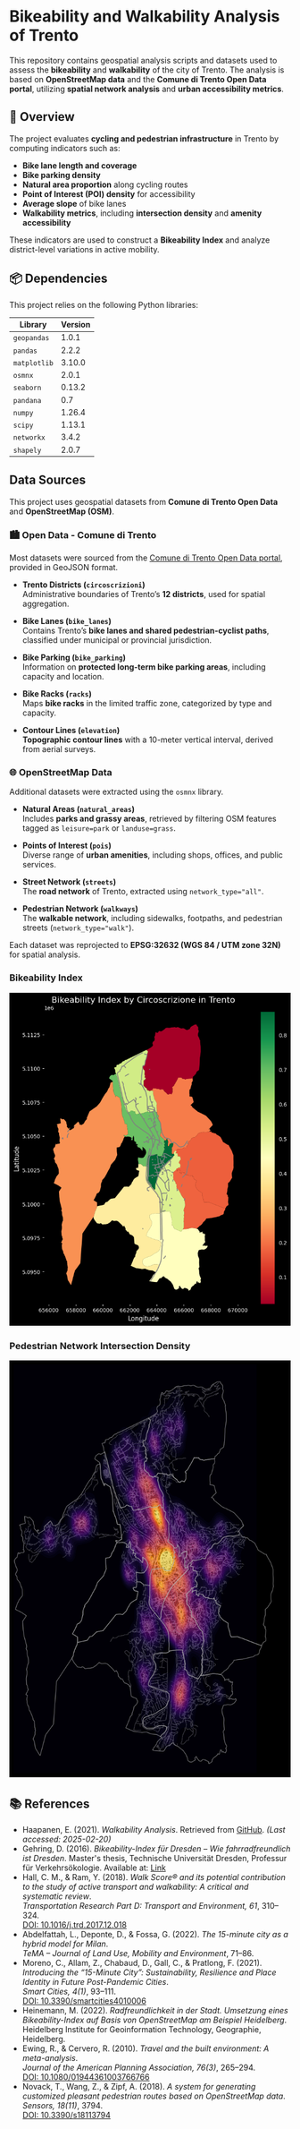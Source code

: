 # Bikeability and Walkability Analysis of Trento  

This repository contains geospatial analysis scripts and datasets used to assess the **bikeability** and **walkability** of the city of Trento. The analysis is based on **OpenStreetMap data** and the **Comune di Trento Open Data portal**, utilizing **spatial network analysis** and **urban accessibility metrics**.  

## 📌 Overview  

The project evaluates **cycling and pedestrian infrastructure** in Trento by computing indicators such as:  
- **Bike lane length and coverage**  
- **Bike parking density**  
- **Natural area proportion** along cycling routes  
- **Point of Interest (POI) density** for accessibility  
- **Average slope** of bike lanes  
- **Walkability metrics**, including **intersection density** and **amenity accessibility**  

These indicators are used to construct a **Bikeability Index** and analyze district-level variations in active mobility.  

## 📦 Dependencies  

This project relies on the following Python libraries:  

| Library     | Version |
|------------|---------|
| `geopandas`  | 1.0.1  |
| `pandas`     | 2.2.2  |
| `matplotlib` | 3.10.0 |
| `osmnx`      | 2.0.1  |
| `seaborn`    | 0.13.2 |
| `pandana`    | 0.7    |
| `numpy`      | 1.26.4 |
| `scipy`      | 1.13.1 |
| `networkx`   | 3.4.2  |
| `shapely`    | 2.0.7  |

## Data Sources
This project uses geospatial datasets from **Comune di Trento Open Data** and **OpenStreetMap (OSM)**.

### 🏙️ Open Data - Comune di Trento  
Most datasets were sourced from the [Comune di Trento Open Data portal](https://www.comune.trento.it/Aree-tematiche/Open-Data), provided in GeoJSON format.

- **Trento Districts (`circoscrizioni`)**  
  Administrative boundaries of Trento’s **12 districts**, used for spatial aggregation.  

- **Bike Lanes (`bike_lanes`)**  
  Contains Trento’s **bike lanes and shared pedestrian-cyclist paths**, classified under municipal or provincial jurisdiction.  

- **Bike Parking (`bike_parking`)**  
  Information on **protected long-term bike parking areas**, including capacity and location.  

- **Bike Racks (`racks`)**  
  Maps **bike racks** in the limited traffic zone, categorized by type and capacity.  

- **Contour Lines (`elevation`)**  
  **Topographic contour lines** with a 10-meter vertical interval, derived from aerial surveys.  

### 🌐 OpenStreetMap Data  
Additional datasets were extracted using the `osmnx` library.

- **Natural Areas (`natural_areas`)**  
  Includes **parks and grassy areas**, retrieved by filtering OSM features tagged as `leisure=park` or `landuse=grass`.  

- **Points of Interest (`pois`)**  
  Diverse range of **urban amenities**, including shops, offices, and public services.  

- **Street Network (`streets`)**  
  The **road network** of Trento, extracted using `network_type="all"`.  

- **Pedestrian Network (`walkways`)**  
  The **walkable network**, including sidewalks, footpaths, and pedestrian streets (`network_type="walk"`).  

Each dataset was reprojected to **EPSG:32632 (WGS 84 / UTM zone 32N)** for spatial analysis.  

### Bikeability Index  
![Bikeability Index](https://github.com/Ggenoni/Geospatial_analysis_and_representation/blob/main/images/bikability.png)  

### Pedestrian Network Intersection Density  
![Pedestrian Network Intersection Density](https://github.com/Ggenoni/Geospatial_analysis_and_representation/blob/main/images/walkability.png)  



## 📚 References  

- Haapanen, E. (2021). *Walkability Analysis*. Retrieved from [GitHub](https://github.com/eemilhaa/walkability-analysis). *(Last accessed: 2025-02-20)*  
- Gehring, D. (2016). *Bikeability-Index für Dresden – Wie fahrradfreundlich ist Dresden*. Master's thesis, Technische Universität Dresden, Professur für Verkehrsökologie. Available at: [Link](http://nbn-resolving.de/urn:nbn:de:bsz:14-qucosa-201073)  
- Hall, C. M., & Ram, Y. (2018). *Walk Score® and its potential contribution to the study of active transport and walkability: A critical and systematic review*.  
  *Transportation Research Part D: Transport and Environment, 61*, 310–324.  
  [DOI: 10.1016/j.trd.2017.12.018](https://doi.org/10.1016/j.trd.2017.12.018)  
- Abdelfattah, L., Deponte, D., & Fossa, G. (2022). *The 15-minute city as a hybrid model for Milan*.  
  *TeMA – Journal of Land Use, Mobility and Environment*, 71–86.  
- Moreno, C., Allam, Z., Chabaud, D., Gall, C., & Pratlong, F. (2021).  
  *Introducing the “15-Minute City”: Sustainability, Resilience and Place Identity in Future Post-Pandemic Cities*.  
  *Smart Cities, 4(1)*, 93–111.  
  [DOI: 10.3390/smartcities4010006](https://doi.org/10.3390/smartcities4010006)  
- Heinemann, M. (2022). *Radfreundlichkeit in der Stadt. Umsetzung eines Bikeability-Index auf Basis von OpenStreetMap am Beispiel Heidelberg*.  
  Heidelberg Institute for Geoinformation Technology, Geographie, Heidelberg.  
- Ewing, R., & Cervero, R. (2010). *Travel and the built environment: A meta-analysis*.  
  *Journal of the American Planning Association, 76(3)*, 265–294.  
  [DOI: 10.1080/01944361003766766](https://doi.org/10.1080/01944361003766766)  
- Novack, T., Wang, Z., & Zipf, A. (2018). *A system for generating customized pleasant pedestrian routes based on OpenStreetMap data*.  
  *Sensors, 18(11)*, 3794.  
  [DOI: 10.3390/s18113794](https://doi.org/10.3390/s18113794)  

